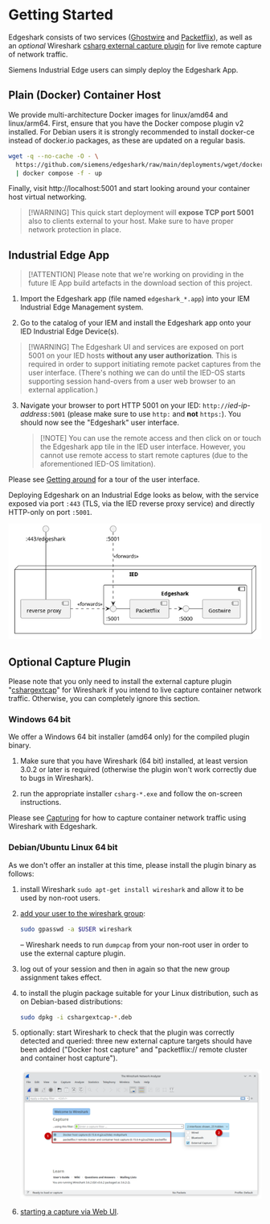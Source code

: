 <!-- markdownlint-disable MD029 -->
# Getting Started

Edgeshark consists of two services
([Ghostwire](https://github.com/siemens/ghostwire) and
[Packetflix](https://github.com/siemens/packetflix)), as  well as an _optional_
Wireshark [csharg external capture
plugin](https://github.com/siemens/cshargextcap) for live remote capture of
network traffic.

Siemens Industrial Edge users can simply deploy the Edgeshark App.

## Plain (Docker) Container Host

We provide multi-architecture Docker images for linux/amd64 and linux/arm64.
First, ensure that you have the Docker compose plugin v2 installed. For Debian
users it is strongly recommended to install docker-ce instead of docker.io
packages, as these are updated on a regular basis.

```bash
wget -q --no-cache -O - \
  https://github.com/siemens/edgeshark/raw/main/deployments/wget/docker-compose.yaml \
  | docker compose -f - up
```

Finally, visit http://localhost:5001 and start looking around your container
host virtual networking.

> [!WARNING] This quick start deployment will **expose TCP port 5001** also to
> clients external to your host. Make sure to have proper network protection in
> place.

## Industrial Edge App

> [!ATTENTION] Please note that we're working on providing in the future IE App
> build artefacts in the download section of this project.

1. Import the Edgeshark app (file named `edgeshark_*.app`) into your IEM
   Industrial Edge Management system.

2. Go to the catalog of your IEM and install the Edgeshark app onto your IED
   Industrial Edge Device(s).

  > [!WARNING] The Edgeshark UI and services are exposed on port 5001 on your
  > IED hosts **without any user authorization**. This is required in order to
  > support initiating remote packet captures from the user interface. (There's
  > nothing we can do until the IED-OS starts supporting session hand-overs from
  > a user web browser to an external application.)

3. Navigate your browser to port HTTP 5001 on your IED:
   `http://`_ied-ip-address_`:5001` (please make sure to use `http:` and **not**
   `https:`). You should now see the "Edgeshark" user interface.

   > [!NOTE] You can use the remote access and then click on or touch the
   > Edgeshark app tile in the IED user interface. However, you cannot use
   > remote access to start remote captures (due to the aforementioned IED-OS
   > limitation).

Please see [Getting around](getting-around) for a tour of the user interface.

Deploying Edgeshark on an Industrial Edge looks as below, with the service
exposed via port `:443` (TLS, via the IED reverse proxy service) and directly
HTTP-only on port `:5001`.

![Edgeshark Services](_media/edgeshark-services.png)

## Optional Capture Plugin

Please note that you only need to install the external capture plugin
"[cshargextcap](https://github.com/siemens/cshargextcap)" for Wireshark if you
intend to live capture container network traffic. Otherwise, you can completely
ignore this section.

### Windows 64 bit

We offer a Windows 64 bit installer (amd64 only) for the compiled plugin binary.

1. Make sure that you have Wireshark (64 bit) installed, at least version 3.0.2
   or later is required (otherwise the plugin won't work correctly due to bugs
   in Wireshark).

2. run the appropriate installer `csharg-*.exe` and follow the on-screen
   instructions.

Please see [Capturing](capture) for how to capture container network traffic
using Wireshark with Edgeshark.

### Debian/Ubuntu Linux 64 bit

As we don't offer an installer at this time, please install the plugin binary as
follows:

1. install Wireshark `sudo apt-get install wireshark` and allow it to be used by
   non-root users.
2. [add your user to the wireshark group](https://askubuntu.com/a/461037):

   ```bash
   sudo gpasswd -a $USER wireshark
   ```

   – Wireshark needs to run `dumpcap` from your
   non-root user in order to use the external capture plugin.
3. log out of your session and then in again so that the new group assignment
   takes effect.
4. to install the plugin package suitable for your Linux distribution, such as
   on Debian-based distributions:
   
   ```bash
   sudo dpkg -i cshargextcap-*.deb
   ```

5. optionally: start Wireshark to check that the plugin was correctly detected
   and queried: three new external capture targets should have been added
   ("Docker host capture" and "packetflix:// remote cluster and container host
   capture").

   ![external capture plugins](_images/wireshark-linux-extcaps-list.png
   ':class=scrshot')

6. [starting a capture via Web UI](capture-ui).
